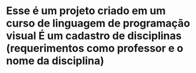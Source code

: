 <h1>
  Esse é um projeto criado em um curso de linguagem de programação visual
  É um cadastro de disciplinas (requerimentos como professor e o nome da disciplina)
</h1>
